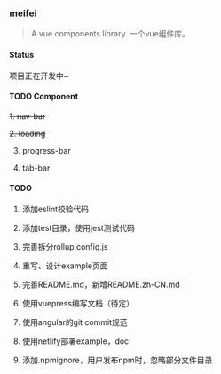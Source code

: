 ### meifei

> A vue components library. 一个vue组件库。

#### Status

项目正在开发中~

#### TODO Component

~~1. nav-bar~~

~~2. loading~~

3. progress-bar

4. tab-bar

#### TODO

1. 添加eslint校验代码

2. 添加test目录，使用jest测试代码

3. 完善拆分rollup.config.js

4. 重写、设计example页面

5. 完善README.md，新增README.zh-CN.md

6. 使用vuepress编写文档（待定）

7. 使用angular的git commit规范

8. 使用netlify部署example，doc

9. 添加.npmignore，用户发布npm时，忽略部分文件目录